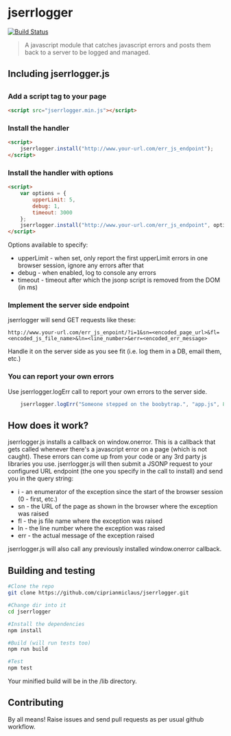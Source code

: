 # jserrlogger
[![Build Status](https://secure.travis-ci.org/ciprianmiclaus/jserrlogger.png)](http://travis-ci.org/ciprianmiclaus/jserrlogger)
> A javascript module that catches javascript errors and posts them back to a server to be logged and managed.

## Including jserrlogger.js

##

### Add a script tag to your page

```html
<script src="jserrlogger.min.js"></script>
```

### Install the handler

```html
<script>
    jserrlogger.install("http://www.your-url.com/err_js_endpoint");
</script>
```

### Install the handler with options

```html
<script>
    var options = {
        upperLimit: 5,
        debug: 1,
        timeout: 3000
    };
    jserrlogger.install("http://www.your-url.com/err_js_endpoint", options);
</script>
```

Options available to specify:
* upperLimit - when set, only report the first upperLimit errors in one browser session, ignore any errors after that
* debug - when enabled, log to console any errors
* timeout - timeout after which the jsonp script is removed from the DOM (in ms)


### Implement the server side endpoint

jserrlogger will send GET requests like these:

```url
http://www.your-url.com/err_js_enpoint/?i=1&sn=<encoded_page_url>&fl=<encoded_js_file_name>&ln=<line_number>&err=<encoded_err_message>
```

Handle it on the server side as you see fit (i.e. log them in a DB, email them, etc.)

### You can report your own errors

Use jserrlogger.logErr call to report your own errors to the server side.

```js
    jserrlogger.logErr("Someone stepped on the boobytrap.", "app.js", 834);
```

## How does it work?

jserrlogger.js installs a callback on window.onerror. This is a callback that gets called whenever there's a javascript error on a page (which is not caught). These errors can come up from your code or any 3rd party js libraries you use.
jserrlogger.js will then submit a JSONP request to your configured URL endpoint (the one you specify in the call to install) and send you in the query string:
* i - an enumerator of the exception since the start of the browser session (0 - first, etc.)
* sn - the URL of the page as shown in the browser where the exception was raised
* fl - the js file name where the exception was raised
* ln - the line number where the exception was raised
* err - the actual message of the exception raised

jserrlogger.js will also call any previously installed window.onerror callback.


## Building and testing

```sh
#Clone the repo
git clone https://github.com/ciprianmiclaus/jserrlogger.git

#Change dir into it
cd jserrlogger

#Install the dependencies
npm install

#Build (will run tests too)
npm run build

#Test
npm test
```

Your minified build will be in the /lib directory.


## Contributing

By all means! Raise issues and send pull requests as per usual github workflow.
